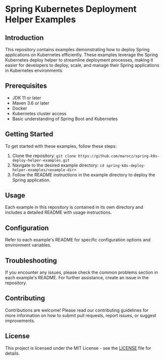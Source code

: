 # Spring Kubernetes Deployment Helper Examples

## Introduction
This repository contains examples demonstrating how to deploy Spring applications on Kubernetes efficiently. These examples leverage the Spring Kubernetes deploy helper to streamline deployment processes, making it easier for developers to deploy, scale, and manage their Spring applications in Kubernetes environments.

## Prerequisites
- JDK 11 or later
- Maven 3.6 or later
- Docker
- Kubernetes cluster access
- Basic understanding of Spring Boot and Kubernetes

## Getting Started
To get started with these examples, follow these steps:
1. Clone the repository: `git clone https://github.com/marocz/spring-k8s-deploy-helper-examples.git`
2. Navigate to the desired example directory: `cd spring-k8s-deploy-helper-examples/<example-dir>`
3. Follow the README instructions in the example directory to deploy the Spring application.

## Usage
Each example in this repository is contained in its own directory and includes a detailed README with usage instructions.

## Configuration
Refer to each example's README for specific configuration options and environment variables.

## Troubleshooting
If you encounter any issues, please check the common problems section in each example's README. For further assistance, create an issue in the repository.

## Contributing
Contributions are welcome! Please read our contributing guidelines for more information on how to submit pull requests, report issues, or suggest improvements.

## License
This project is licensed under the MIT License - see the [LICENSE](LICENSE) file for details.
